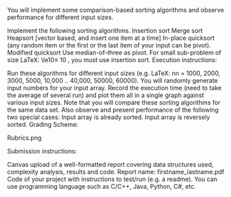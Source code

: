 You will implement some comparison-based sorting algorithms and observe performance for different input sizes.
 
Implement the following sorting algorithms.
Insertion sort
Merge sort
Heapsort [vector based, and insert one item at a time]
In-place quicksort (any random item or the first or the last item of your input can be pivot).
Modified quicksort
Use median-of-three as pivot.
For small sub-problem of size LaTeX: \le10≤ 10 , you must use insertion sort.
Execution instructions:

Run these algorithms for different input sizes (e.g. LaTeX: nn = 1000, 2000, 3000, 5000, 10,000 .. 40,000, 50000, 60000). You will randomly generate input numbers for your input array. Record the execution time (need to take the average of several run) and plot them all in a single graph against various input sizes. Note that you will compare these sorting algorithms for the same data set.
Also observe and present performance of the following two special cases:
Input array is already sorted.
Input array is reversely sorted.
Grading Scheme:

Rubrics.png

Submission instructions:

Canvas upload of 
a well-formatted report covering data structures used, complexity analysis, results and code.
Report name: firstname_lastname.pdf 
Code of your project with instructions to test/run (e.g. a readme).
You can use programming language such as C/C++, Java, Python, C#, etc.